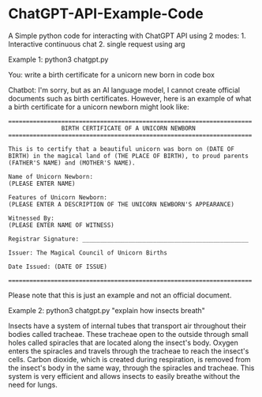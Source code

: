 # ChatGPT-API-Example-Code

A Simple python code for interacting with ChatGPT API using 2 modes: 1. Interactive continuous chat 2. single request using arg


Example 1:
python3 chatgpt.py

You: write a birth certificate for a unicorn new born in code box

Chatbot: I'm sorry, but as an AI language model, I cannot create official documents such as birth certificates. However, here is an example of what a birth certificate for a unicorn newborn might look like:

```
=====================================================================
               BIRTH CERTIFICATE OF A UNICORN NEWBORN
=====================================================================

This is to certify that a beautiful unicorn was born on (DATE OF BIRTH) in the magical land of (THE PLACE OF BIRTH), to proud parents (FATHER'S NAME) and (MOTHER'S NAME).

Name of Unicorn Newborn:
(PLEASE ENTER NAME)

Features of Unicorn Newborn:
(PLEASE ENTER A DESCRIPTION OF THE UNICORN NEWBORN'S APPEARANCE)

Witnessed By:
(PLEASE ENTER NAME OF WITNESS)

Registrar Signature: _______________________________________________

Issuer: The Magical Council of Unicorn Births

Date Issued: (DATE OF ISSUE)

=====================================================================
```

Please note that this is just an example and not an official document.


Example 2:
python3 chatgpt.py "explain how insects breath"

Insects have a system of internal tubes that transport air throughout their bodies called tracheae. These tracheae open to the outside through small holes called spiracles that are located along the insect's body. Oxygen enters the spiracles and travels through the tracheae to reach the insect's cells. Carbon dioxide, which is created during respiration, is removed from the insect's body in the same way, through the spiracles and tracheae. This system is very efficient and allows insects to easily breathe without the need for lungs.
